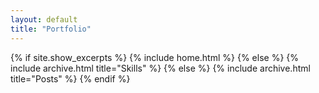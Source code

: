 ```yaml
---
layout: default
title: "Portfolio"
---
```


{% if site.show_excerpts %}
  {% include home.html %}
{% else %}
  {% include archive.html title="Skills" %}
{% else %}
  {% include archive.html title="Posts" %}
{% endif %}
